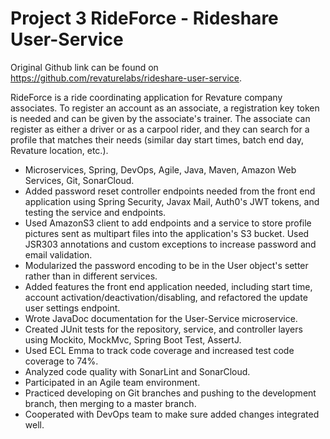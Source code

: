 # Project 3 RideForce - Rideshare User-Service
Original Github link can be found on https://github.com/revaturelabs/rideshare-user-service.

RideForce is a ride coordinating application for Revature company 
associates. To register an account as an associate, a registration key 
token is needed and can be given by the associate's trainer. The 
associate can register as either a driver or as a carpool rider, and 
they can search for a profile that matches their needs (similar day 
start times, batch end day, Revature location, etc.).

- Microservices, Spring, DevOps, Agile, Java, Maven, Amazon Web 
Services, Git, SonarCloud.
- Added password reset controller endpoints needed from the front end 
application using Spring Security, Javax Mail, Auth0's JWT tokens, and testing the 
service and endpoints.
- Used AmazonS3 client to add endpoints and a service to store profile 
pictures sent as multipart files into the application's S3 bucket. 
Used JSR303 annotations and custom exceptions to increase password and 
email validation.
- Modularized the password encoding to be in the User object's setter 
rather than in different services. 
- Added features the front end application needed, including start 
time, account activation/deactivation/disabling, and refactored the 
update user settings endpoint.
- Wrote JavaDoc documentation for the User-Service microservice.
- Created JUnit tests for the repository, service, and controller layers
using Mockito, MockMvc, Spring Boot Test, AssertJ.
- Used ECL Emma to track code coverage and increased test code coverage to
74%.
- Analyzed code quality with SonarLint and SonarCloud.
- Participated in an Agile team environment.
- Practiced developing on Git branches and pushing to the development
branch, then merging to a master branch.
- Cooperated with DevOps team to make sure added changes integrated
well.

